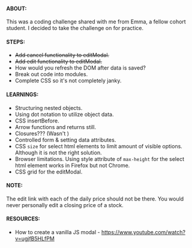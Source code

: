 #### ABOUT:
This was a coding challenge shared with me from Emma, a fellow cohort student. I decided to take the challenge on for practice. 

#### STEPS:
- ~~Add cancel functionality to editModal.~~
- ~~Add edit functionality to editModal.~~
- How would you refresh the DOM after data is saved?
- Break out code into modules.
- Complete CSS so it's not completely janky.

#### LEARNINGS:
- Structuring nested objects.
- Using dot notation to utilize object data.
- CSS insertBefore.
- Arrow functions and returns still.
- Closures??? (Wasn't )
- Controlled form & setting data attributes.
- CSS ```size``` for select html elements to limit amount of visible options. Although it is not the right solution.
- Browser limitations. Using style attribute of ```max-height``` for the select html element works in Firefox but not Chrome.
- CSS grid for the editModal.

#### NOTE:
The edit link with each of the daily price should not be there. You would never personally edit a closing price of a stock. 

#### RESOURCES:
- How to create a vanilla JS modal - https://www.youtube.com/watch?v=ugjfB5HLfPM
